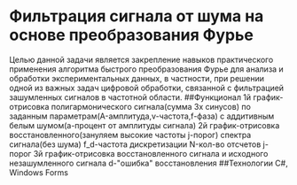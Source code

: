 # Фильтрация сигнала от шума на основе преобразования Фурье
 Целью данной задачи является закрепление навыков практического применения алгоритма быстрого преобразования Фурье для анализа и обработки экспериментальных данных, в частности, при решении одной из важных задач цифровой обработки, связанной с фильтрацией зашумленных сигналов в частотной области. 
##Функционал
 1й график-отрисовка полигармонического сигнала(сумма 3х синусов) по заданным параметрам(A-амплитуда,v-частота,f-фаза) с аддитивным белым шумом(a-процент от амплитуды сигнала)
 2й график-отрисовка восстановленного(зануляем высокие частоты j-порог) спектра сигнала(без шума) f_d-частота дискретизации N-кол-во отсчетов j-порог 
 3й график-отрисовка восстановленного сигнала и исходного незашумленного сигнала d-"ошибка" восстановления 
##Технологии
C#, Windows Forms
